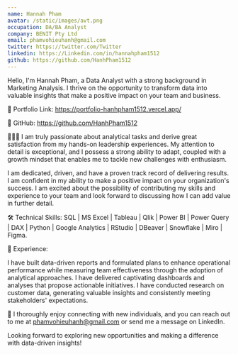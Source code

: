```yaml
---
name: Hannah Pham 
avatar: /static/images/avt.png
occupation: DA/BA Analyst
company: BENIT Pty Ltd
email: phamvohieuhanh@gmail.com
twitter: https://twitter.com/Twitter
linkedin: https://Linkedin.com/in/hannahpham1512
github: https://github.com/HanhPham1512
---
```

Hello, I'm Hannah Pham, a Data Analyst with a strong background in Marketing Analysis. I thrive on the opportunity to transform data into valuable insights that make a positive impact on your team and business.

🔗 Portfolio Link: https://portfolio-hanhpham1512.vercel.app/

🔗 GitHub: https://github.com/HanhPham1512

👩🏻‍💻 I am truly passionate about analytical tasks and derive great satisfaction from my hands-on leadership experiences. My attention to detail is exceptional, and I possess a strong ability to adapt, coupled with a growth mindset that enables me to tackle new challenges with enthusiasm.

I am dedicated, driven, and have a proven track record of delivering results. I am confident in my ability to make a positive impact on your organization's success. I am excited about the possibility of contributing my skills and experience to your team and look forward to discussing how I can add value in further detail.

🛠 Technical Skills: SQL | MS Excel | Tableau | Qlik | Power BI | Power Query | DAX | Python | Google Analytics | RStudio | DBeaver | Snowflake | Miro | Figma.

🎯 Experience:

I have built data-driven reports and formulated plans to enhance operational performance while measuring team effectiveness through the adoption of analytical approaches.
I have delivered captivating dashboards and analyses that propose actionable initiatives.
I have conducted research on customer data, generating valuable insights and consistently meeting stakeholders' expectations.

🤝 I thoroughly enjoy connecting with new individuals, and you can reach out to me at phamvohieuhanh@gmail.com or send me a message on LinkedIn.

Looking forward to exploring new opportunities and making a difference with data-driven insights!
